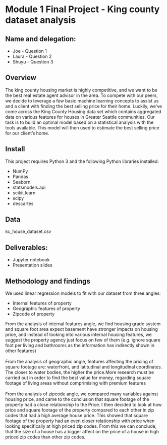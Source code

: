 # Module 1 Final Project - King county dataset analysis

## Name and delegation:
- Joe - Question 1
- Laura - Question 2
- Shuyu - Question 3

## Overview
The king county housing market is highly competitive, and we want to be the best real estate agent advisor in the area. To compete with our peers, we decide to leverage a few basic machine learning concepts to assist us and a client with finding the best selling price for their home. Luckily, we’ve come across the King County Housing data set which contains aggregated data on various features for houses in Greater Seattle communities. Our task is to build an optimal model based on a statistical analysis with the tools available. This model will then used to estimate the best selling price for our client’s home.

## Install
This project requires Python 3 and the following Python libraries installed:

- NumPy
- Pandas
- Seaborn
- statsmodels.api
- scikit.learn
- scipy
- descartes

## Data
kc_house_dataset.csv

## Deliverables:
- Jupyter notebook
- Presentation slides

## Methodology and findings
We used linear regression models to fit with our dataset from three angles:
- Internal features of property
- Geographic features of property
- Zipcode of property

From the analysis of internal features angle, we find housing grade system and square foot area expect basement have stronger impacts on housing price, and instead of looking into various internal housing features, we suggest the property agency just focus on few of them (e.g. ignore square foot per living and bathrooms as the information has indirectly shown in other features)
<br>
<br>
From the analysis of geographic angle, features affecting the pricing of square footage are: waterfront, and latitudinal and longitudinal coordinates. The closer to water bodies, the higher the price.More research must be carried out in order to find the best value for money, regarding square footage of living areas without comprimising with premium features
<br>
<br>
From the analysis of zipcode angle, we compared many variables against housing price, and came to the conclusion that square footage of the property had a close relationship to the Price. I then decided to look at how price and square footage of the property compared to each other in zip codes that had a high average house price. This showed that square footage of the property had an even closer relationship with price when looking specifically at high priced zip codes. From this we can conclude, that the size of a house has a bigger affect on the price of a house in high priced zip codes than other zip codes.